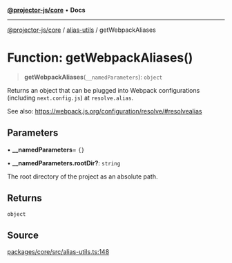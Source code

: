 [**@projector-js/core**](../../README.md) • **Docs**

***

[@projector-js/core](../../README.md) / [alias-utils](../README.md) / getWebpackAliases

# Function: getWebpackAliases()

> **getWebpackAliases**(`__namedParameters`): `object`

Returns an object that can be plugged into Webpack configurations (including
`next.config.js`) at `resolve.alias`.

See also: https://webpack.js.org/configuration/resolve/#resolvealias

## Parameters

• **\_\_namedParameters**= `{}`

• **\_\_namedParameters.rootDir?**: `string`

The root directory of the project as an absolute path.

## Returns

`object`

## Source

[packages/core/src/alias-utils.ts:148](https://github.com/Xunnamius/projector/blob/eaae74353ca5b35a9a0ca3db8a554376fec1dd9b/packages/core/src/alias-utils.ts#L148)
